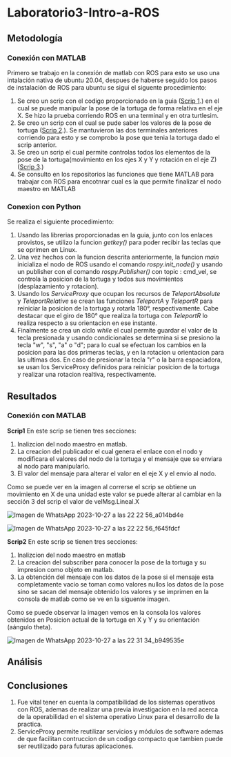 # Laboratorio3-Intro-a-ROS

## Metodología
### Conexión con MATLAB
Primero se trabajo en la conexión de matlab con ROS para esto se uso una intalación nativa de ubuntu 20.04, despues de haberse seguido los pasos de instalación de ROS para ubuntu se sigui el siguente procedimiento:
1. Se creo un scrip con el codigo proporcionado en la guia ([Scrip 1](https://github.com/anhernadezdu/Laboratorio3-Intro-a-ROS/blob/main/MatlabLab3.m).) en el cual se puede manipular la pose de la tortuga de forma relativa en el eje X. Se hizo la prueba corriendo ROS en una terminal y en otra turtlesim.
2. Se creo un scrip con el cual se pude saber los valores de la pose de tortuga ([Scrip 2](https://github.com/anhernadezdu/Laboratorio3-Intro-a-ROS/blob/main/MatlabLab3_2.m).). Se mantuvieron las dos terminales anteriores corriendo para esto y se comprobo la pose que tenia la tortuga dado el scrip anterior.
3. Se creo un scrip el cual permite controlas todos los elementos de la pose de la tortuga(movimiento en los ejes X y Y y rotación en el eje Z) ([Scrip 3](https://github.com/anhernadezdu/Laboratorio3-Intro-a-ROS/blob/main/MatlabLab3_3.m).)
4. Se consulto en los repositorios las funciones que tiene MATLAB para trabajar con ROS para encotnrar cual es la que permite finalizar el nodo maestro en MATLAB
### Conexion con Python
Se realiza el siguiente procedimiento:
1. Usando las librerias proporcionadas en la guia, junto con los enlaces provistos, se utilizo la funcion _getkey()_ para poder recibir las teclas que se oprimen en Linux.
2. Una vez hechos con la funcion descrita anteriormente, la funcion _main_ inicializa el nodo de ROS usando el comando _rospy.init_node()_ y  usando un publisher con el comando _rospy.Publisher()_  con topic : cmd_vel, se controla la posicion de la tortuga y todos sus movimientos (desplazamiento y rotacion).
3. Usando los _ServiceProxy_ que ocupan los recursos de _TeleportAbsolute_ y _TeleportRelative_ se crean las funciones _TeleportA_ y _TeleportR_ para reiniciar la posicion de la tortuga y rotarla 180°, respectivamente. Cabe destacar que el giro de 180° que realiza la tortuga con _TeleportR_ lo realiza respecto a su orientacion en ese instante.
4. Finalmente se crea un ciclo _while_ el cual permite guardar el valor de la tecla presionada y usando condicionales se determina si se presiono la tecla "w", "s", "a" o "d"; para lo cual se efectuan los cambios en la posicion para las dos primeras teclas, y en la rotacion u orientacion para las ultimas dos. En caso de presionar la tecla "r" o la barra espaciadora, se usan los ServiceProxy definidos para reiniciar posicion de la tortuga y realizar una rotacion realtiva, respectivamente.
## Resultados
### Conexión con MATLAB
**Scrip1**
En este scrip se tienen tres secciones:
1. Inalizcion del nodo maestro en matlab.
2. La creacion del publicador el cual genera el enlace con el nodo y modificara el valores del nodo de la tortuga y el mensaje que se enviara al nodo para manipularlo.
3. El valor del mensaje para alterar el valor en el eje X y el envio al nodo.

Como se puede ver en la imagen al correrse el scrip se obtiene un movimiento en X de una unidad este valor se puede alterar al cambiar en la sección 3 del scrip el valor de velMsg.Lineal.X

![Imagen de WhatsApp 2023-10-27 a las 22 22 56_a014bd4e](https://github.com/anhernadezdu/Laboratorio3-Intro-a-ROS/assets/70998067/d39c09e8-cad2-4300-811b-8542d4b7c9d8)

![Imagen de WhatsApp 2023-10-27 a las 22 22 56_f645fdcf](https://github.com/anhernadezdu/Laboratorio3-Intro-a-ROS/assets/70998067/b8d4b068-24a5-439e-b48b-30643dc4f581)

**Scrip2**
En este scrip se tienen tres secciones:
1. Inalizcion del nodo maestro en matlab
2. La creacion del subscriber para conocer la pose de la tortuga y su impresion como objeto en matlab.
3. La obtención del mensaje con los datos de la pose si el mensaje esta completamente vacio se toman como valores nullos los datos de la pose sino se sacan del mensaje obtenido los valores y se imprimen en la consola de matlab como se ve en la siguente imagen.

Como se puede observar la imagen vemos en la consola los valores obtenidos en Posicion actual de la tortuga en X y Y y su orientación (aángulo theta).

![Imagen de WhatsApp 2023-10-27 a las 22 31 34_b949535e](https://github.com/anhernadezdu/Laboratorio3-Intro-a-ROS/assets/70998067/5ecec60a-952a-4804-a5ff-52f69d299bfb)


## Análisis

## Conclusiones
1. Fue vital tener en cuenta la compatibilidad de los sistemas operativos con ROS, ademas de realizar una previa investigacion en la red acerca de la operabilidad en el sistema operativo Linux para el desarrollo de la practica.
2. ServiceProxy permite reutilizar servicios y módulos de software ademas de que facilitan contruccion de un codigo compacto que tambien puede ser reutilizado para futuras aplicaciones.

